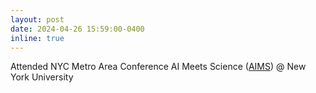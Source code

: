 ```yaml
---
layout: post
date: 2024-04-26 15:59:00-0400
inline: true
---
```


Attended NYC Metro Area Conference AI Meets Science ([AIMS](https://www.aifsr.com/events/aims)) @ New York University